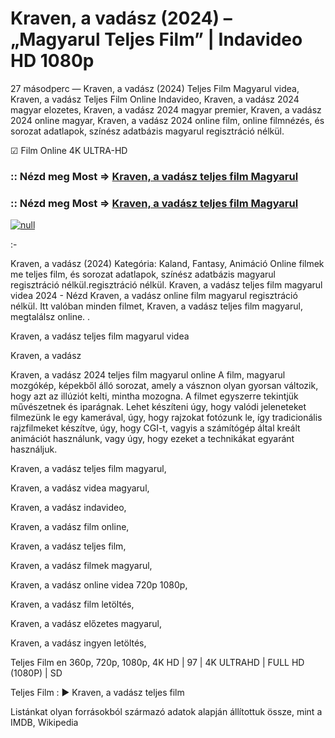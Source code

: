 # Kraven, a vadász (2024) – „Magyarul Teljes Film” | Indavideo HD 1080p
27 másodperc — Kraven, a vadász (2024) Teljes Film Magyarul videa, Kraven, a vadász Teljes Film Online Indavideo, Kraven, a vadász 2024 magyar elozetes, Kraven, a vadász 2024 magyar premier, Kraven, a vadász 2024 online magyar, Kraven, a vadász 2024 online film, online filmnézés, és sorozat adatlapok, színész adatbázis magyarul regisztráció nélkül.

☑ Film Online 4K ULTRA-HD

### :: Nézd meg Most => [Kraven, a vadász teljes film Magyarul](https://t.co/1EPD6zXzUS)

### :: Nézd meg Most => [Kraven, a vadász teljes film Magyarul](https://t.co/1EPD6zXzUS )

[![null](https://static.wixstatic.com/media/855a25_043b5abeb4ae4d35ac003198e7fe56ed~mv2.gif)](https://t.co/1EPD6zXzUS)

:-

Kraven, a vadász (2024) Kategória: Kaland, Fantasy, Animáció Online filmek me teljes film, és sorozat adatlapok, színész adatbázis magyarul regisztráció nélkül.regisztráció nélkül. Kraven, a vadász teljes film magyarul videa 2024 - Nézd Kraven, a vadász online film magyarul regisztráció nélkül. Itt valóban minden filmet, Kraven, a vadász teljes film magyarul, megtalálsz online. .

Kraven, a vadász teljes film magyarul videa

Kraven, a vadász

Kraven, a vadász 2024 teljes film magyarul online A film, magyarul mozgókép, képekből álló sorozat, amely a vásznon olyan gyorsan változik, hogy azt az illúziót kelti, mintha mozogna. A filmet egyszerre tekintjük művészetnek és iparágnak. Lehet készíteni úgy, hogy valódi jeleneteket filmezünk le egy kamerával, úgy, hogy rajzokat fotózunk le, így tradicionális rajzfilmeket készítve, úgy, hogy CGI-t, vagyis a számítógép által kreált animációt használunk, vagy úgy, hogy ezeket a technikákat egyaránt használjuk.

Kraven, a vadász teljes film magyarul,

Kraven, a vadász videa magyarul,

Kraven, a vadász indavideo,

Kraven, a vadász film online,

Kraven, a vadász teljes film,

Kraven, a vadász filmek magyarul,

Kraven, a vadász online videa 720p 1080p,

Kraven, a vadász film letöltés,

Kraven, a vadász előzetes magyarul,

Kraven, a vadász ingyen letöltés,

Teljes Film en 360p, 720p, 1080p, 4K HD | 97 | 4K ULTRAHD | FULL HD (1080P) | SD

Teljes Film : ► Kraven, a vadász teljes film

Listánkat olyan forrásokból származó adatok alapján állítottuk össze, mint a IMDB, Wikipedia
